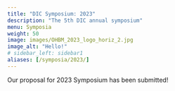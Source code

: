 ```yaml
---
title: "DIC Symposium: 2023"
description: "The 5th DIC annual symposium"
menu: Symposia
weight: 50
image: images/OHBM_2023_logo_horiz_2.jpg
image_alt: "Hello!"
# sidebar_left: sidebar1
aliases: [/symposia/2023/]
---
```

Our proposal for 2023 Symposium has been submitted!
